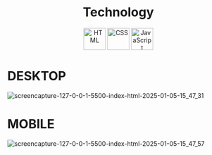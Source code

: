 

<h1 align="center">Technology</h1>
<div align="center">
  <img src="https://cdn.jsdelivr.net/gh/devicons/devicon/icons/html5/html5-original.svg" alt="HTML" width="50" height="50"/>
  <img src="https://cdn.jsdelivr.net/gh/devicons/devicon/icons/css3/css3-original.svg" alt="CSS" width="50" height="50"/>
  <img src="https://cdn.jsdelivr.net/gh/devicons/devicon/icons/javascript/javascript-original.svg" alt="JavaScript" width="50" height="50"/>
</div>





# DESKTOP


![screencapture-127-0-0-1-5500-index-html-2025-01-05-15_47_31](https://github.com/user-attachments/assets/6bc4ea39-01ca-470b-ab6c-13ec9a03e777)



# MOBILE

![screencapture-127-0-0-1-5500-index-html-2025-01-05-15_47_57](https://github.com/user-attachments/assets/85ac162e-27f7-4449-8c3c-46a147ec228a)







